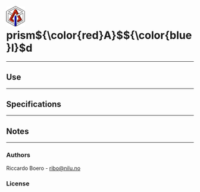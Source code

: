 # <img src="figures/prismAId_logo.png" alt="logo" width="50"/> prism${\color{red}A}$${\color{blue}I}$d 



* * *

## Use

* * *

## Specifications

* * *

## Notes

* * *

### Authors

Riccardo Boero - ribo@nilu.no

### License